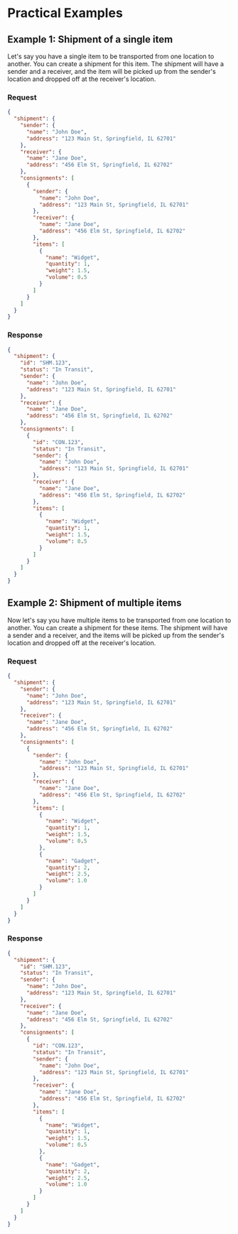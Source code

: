 # Practical Examples

## Example 1: Shipment of a single item

Let's say you have a single item to be transported from one location to another. You can create a shipment for this item. The shipment will have a sender and a receiver, and the item will be picked up from the sender's location and dropped off at the receiver's location.

### Request

```json
{
  "shipment": {
    "sender": {
      "name": "John Doe",
      "address": "123 Main St, Springfield, IL 62701"
    },
    "receiver": {
      "name": "Jane Doe",
      "address": "456 Elm St, Springfield, IL 62702"
    },
    "consignments": [
      {
        "sender": {
          "name": "John Doe",
          "address": "123 Main St, Springfield, IL 62701"
        },
        "receiver": {
          "name": "Jane Doe",
          "address": "456 Elm St, Springfield, IL 62702"
        },
        "items": [
          {
            "name": "Widget",
            "quantity": 1,
            "weight": 1.5,
            "volume": 0.5
          }
        ]
      }
    ]
  }
}
```

### Response

```json
{
  "shipment": {
    "id": "SHM.123",
    "status": "In Transit",
    "sender": {
      "name": "John Doe",
      "address": "123 Main St, Springfield, IL 62701"
    },
    "receiver": {
      "name": "Jane Doe",
      "address": "456 Elm St, Springfield, IL 62702"
    },
    "consignments": [
      {
        "id": "CON.123",
        "status": "In Transit",
        "sender": {
          "name": "John Doe",
          "address": "123 Main St, Springfield, IL 62701"
        },
        "receiver": {
          "name": "Jane Doe",
          "address": "456 Elm St, Springfield, IL 62702"
        },
        "items": [
          {
            "name": "Widget",
            "quantity": 1,
            "weight": 1.5,
            "volume": 0.5
          }
        ]
      }
    ]
  }
}
```

## Example 2: Shipment of multiple items

Now let's say you have multiple items to be transported from one location to another. You can create a shipment for these items. The shipment will have a sender and a receiver, and the items will be picked up from the sender's location and dropped off at the receiver's location.

### Request

```json
{
  "shipment": {
    "sender": {
      "name": "John Doe",
      "address": "123 Main St, Springfield, IL 62701"
    },
    "receiver": {
      "name": "Jane Doe",
      "address": "456 Elm St, Springfield, IL 62702"
    },
    "consignments": [
      {
        "sender": {
          "name": "John Doe",
          "address": "123 Main St, Springfield, IL 62701"
        },
        "receiver": {
          "name": "Jane Doe",
          "address": "456 Elm St, Springfield, IL 62702"
        },
        "items": [
          {
            "name": "Widget",
            "quantity": 1,
            "weight": 1.5,
            "volume": 0.5
          },
          {
            "name": "Gadget",
            "quantity": 2,
            "weight": 2.5,
            "volume": 1.0
          }
        ]
      }
    ]
  }
}
```

### Response

```json
{
  "shipment": {
    "id": "SHM.123",
    "status": "In Transit",
    "sender": {
      "name": "John Doe",
      "address": "123 Main St, Springfield, IL 62701"
    },
    "receiver": {
      "name": "Jane Doe",
      "address": "456 Elm St, Springfield, IL 62702"
    },
    "consignments": [
      {
        "id": "CON.123",
        "status": "In Transit",
        "sender": {
          "name": "John Doe",
          "address": "123 Main St, Springfield, IL 62701"
        },
        "receiver": {
          "name": "Jane Doe",
          "address": "456 Elm St, Springfield, IL 62702"
        },
        "items": [
          {
            "name": "Widget",
            "quantity": 1,
            "weight": 1.5,
            "volume": 0.5
          },
          {
            "name": "Gadget",
            "quantity": 2,
            "weight": 2.5,
            "volume": 1.0
          }
        ]
      }
    ]
  }
}
```